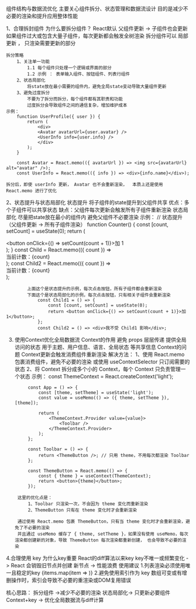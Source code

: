 组件结构与数据流优化
    主要关心组件拆分、状态管理和数据流设计
    目的是减少不必要的渲染和提升应用整体性能

1、合理拆封组件
    为什么要拆分组件？
        React默认 父组件更新 -> 子组件也会更新
        如果组件过大或包含大量子组件，每次更新都会触发全树渲染
        拆分组件可以 局部更新 ， 只渲染需要更新的部分
    
    拆分策略
        1、关注单一功能
            1.1 每个组件只处理一个逻辑或界面的部分
            1.2 示例 ： 表单输入组件、按钮组件、列表行组件
        2、状态局部化
            将state放在最小需要的组件内，避免全局state变动导致大量组件更新
        3、避免过度拆分
            不要为了拆分而拆分，每个组件都有其职责和功能
            过度拆分会导致组件之间的通信复杂，增加维护成本
    示例：
        function UserProfile({ user }) {
            return (
                <div>
                <Avatar avatarUrl={user.avatar} />
                <UserInfo info={user.info} />
                </div>
            );
        }

        const Avatar = React.memo(({ avatarUrl }) => <img src={avatarUrl} alt="avatar" />);
        const UserInfo = React.memo(({ info }) => <div>{info.name}</div>);
    
    拆分后，即使 userInfo 更新， Avatar 也不会重新渲染，  本质上还是使用 React.memo 进行了优化

2、状态提升与状态局部化
    状态提升
        将子组件的state提升到父组件共享
        优点：多个子组件可以共享状态
        缺点：父组件每次更新会触发所有子组件重新渲染
    状态局部化
        尽量把state放在最小的组件内
        避免父组件不必要渲染
        示例：
            // 状态提升（父组件更新 → 所有子组件渲染）
            function Counter() {
                const [count, setCount] = useState(0);
                return (
                    <div>
                    <button onClick={() => setCount(count + 1)}>加 1</button>
                    <Child count={count} />
                    <Child2 count={count} />
                    </div>
                );
            }
            const Child = React.memo(({ count }) => <div>当前计数：{count}</div>);
            const Child2 = React.memo(({ count }) => <div>当前计数：{count}</div>);

            上面这个是状态提升的示例，每次点击按钮，所有子组件都会重新渲染
            下面这个是状态局部化的示例，每次点击按钮，只有相关子组件会重新渲染
                const Child1 = () => {
                    const [count, setCount] = useState(0);
                    return <button onClick={() => setCount(count + 1)}>加 1</button>;
                };
                const Child2 = () => <div>我不受 Child1 影响</div>;

3. 使用Context优化全局数据流
    Context的作用
        避免  props 层层传递
        提供全局访问的状态
        用于主题、用户信息、语言、全局状态 等共享信息
    Context的问题
        Context更新会触发消费组件重新渲染
        解决方法：
            1、使用 React.memo 包裹消费组件，避免不必要的渲染 或使用 useContextSelector 只订阅需要的状态
            2、将 Context 拆分成多个小的 Context，每个 Context 只负责管理一个状态
        示例：
            const ThemeContext = React.createContext('light');

            const App = () => {
                const [theme, setTheme] = useState('light');
                const value = useMemo(() => ({ theme, setTheme }), [theme]);

                return (
                    <ThemeContext.Provider value={value}>
                        <Toolbar />
                    </ThemeContext.Provider>
                );
            };

            const Toolbar = () => {
                return <ThemeButton />; // 只用 theme，不用每次都渲染 Toolbar
            };

            const ThemeButton = React.memo(() => {
                const { theme } = useContext(ThemeContext);
                return <button>{theme}</button>;
            });
        
        这里的优化点是：
            1、Toolbar 只渲染一次，不会因为 theme 变化而重新渲染
            2、ThemeButton 只有在 theme 变化时才会重新渲染
        
        通过使用 React.memo 包裹 ThemeButton，只有当 theme 变化时才会重新渲染，避免了不必要的渲染
        并且通过 useMemo 缓存了 { theme, setTheme }，如果没有使用 useMemo，每次渲染都创建新的对象，导致 ThemeButton 每次渲染都重新创建， 也会导致不必要的渲染

4.合理使用 key
    为什么key重要
        React的diff算法以来key
        key不唯一或频繁变化 -> React 会销毁旧节点并创建 新节点 -> 性能浪费
    使用建议
        1.列表渲染必须使用唯一且稳定的key
            {items.map(item => <Item key={item.id} data={item} />)}
        2.避免使用索引作为 key
            数组可变或有增删操作时，索引会导致不必要的重渲染或DOM复用错误

核心思路：
    拆分组件 ->减少不必要的渲染 
    状态局部化-> 只更新必要组件
    Context+key -> 优化全局数据流与diff计算